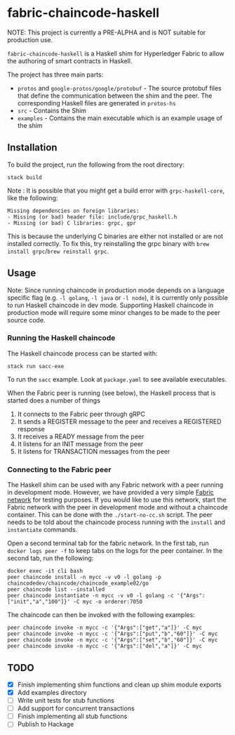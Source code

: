 # fabric-chaincode-haskell

NOTE: This project is currently a PRE-ALPHA and is NOT suitable for production use.

`fabric-chaincode-haskell` is a Haskell shim for Hyperledger Fabric to allow the authoring of smart contracts in Haskell.

The project has three main parts:

- `protos` and `google-protos/google/protobuf` - The source protobuf files that define the communication between the shim and the peer. The corresponding Haskell files are generated in `protos-hs`
- `src` - Contains the Shim
- `examples` - Contains the main executable which is an example usage of the shim

## Installation

To build the project, run the following from the root directory:

```
stack build
```

Note : It is possible that you might get a build error with `grpc-haskell-core`, like the following:

```
Missing dependencies on foreign libraries:
- Missing (or bad) header file: include/grpc_haskell.h
- Missing (or bad) C libraries: grpc, gpr
```

This is because the underlying C binaries are either not installed or are not installed correctly.
To fix this, try reinstalling the grpc binary with `brew install grpc`/`brew reinstall grpc`.

## Usage

Note: Since running chaincode in production mode depends on a language specific flag (e.g. `-l golang`, `-l java` or `-l node`), it is currently only possible to run Haskell chaincode in dev mode. Supporting Haskell chaincode in production mode will require some minor changes to be made to the peer source code.

### Running the Haskell chaincode

The Haskell chaincode process can be started with:

```
stack run sacc-exe
```

To run the `sacc` example. Look at `package.yaml` to see available executables.

When the Fabric peer is running (see below), the Haskell process that is started does a number of things

1. It connects to the Fabric peer through gRPC
2. It sends a REGISTER message to the peer and receives a REGISTERED response
3. It receives a READY message from the peer
4. It listens for an INIT message from the peer
5. It listens for TRANSACTION messages from the peer

### Connecting to the Fabric peer

The Haskell shim can be used with any Fabric network with a peer running in development mode.
However, we have provided a very simple [Fabric network](https://github.com/airvin/fabric-network) for testing purposes.
If you would like to use this network, start the Fabric network with the peer in development mode and without a chaincode container.
This can be done with the `./start-no-cc.sh` script.
The peer needs to be told about the chaincode process running with the `install` and `instantiate` commands.

Open a second terminal tab for the fabric network.
In the first tab, run `docker logs peer -f` to keep tabs on the logs for the peer container.
In the second tab, run the following:

```
docker exec -it cli bash
peer chaincode install -n mycc -v v0 -l golang -p chaincodedev/chaincode/chaincode_example02/go
peer chaincode list --installed
peer chaincode instantiate -n mycc -v v0 -l golang -c '{"Args":["init","a","100"]}' -C myc -o orderer:7050
```

The chaincode can then be invoked with the following examples:

```
peer chaincode invoke -n mycc -c '{"Args":["get","a"]}' -C myc
peer chaincode invoke -n mycc -c '{"Args":["put","b","60"]}' -C myc
peer chaincode invoke -n mycc -c '{"Args":["set","b","60"]}' -C myc
peer chaincode invoke -n mycc -c '{"Args":["del","a"]}' -C myc
```

## TODO

- [x] Finish implementing shim functions and clean up shim module exports
- [x] Add examples directory
- [ ] Write unit tests for stub functions
- [ ] Add support for concurrent transactions
- [ ] Finish implementing all stub functions
- [ ] Publish to Hackage
